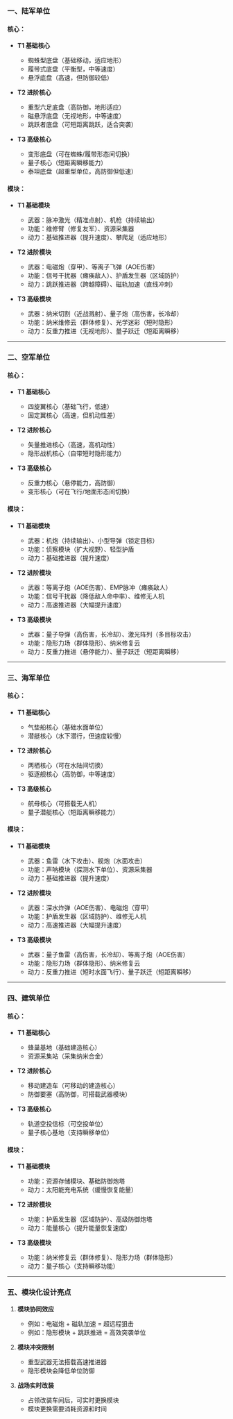 ### **一、陆军单位**
#### **核心：**
- **T1 基础核心**  
  - 蜘蛛型底盘（基础移动，适应地形）  
  - 履带式底盘（平衡型，中等速度）  
  - 悬浮底盘（高速，但防御较低）  

- **T2 进阶核心**  
  - 重型六足底盘（高防御，地形适应）  
  - 磁悬浮底盘（无视地形，中等速度）  
  - 跳跃者底盘（可短距离跳跃，适合突袭）  

- **T3 高级核心**  
  - 变形底盘（可在蜘蛛/履带形态间切换）  
  - 量子核心（短距离瞬移能力）  
  - 泰坦底盘（超重型单位，高防御但低速）  

#### **模块：**
- **T1 基础模块**  
  - 武器：脉冲激光（精准点射）、机枪（持续输出）  
  - 功能：维修臂（修复友军）、资源采集器  
  - 动力：基础推进器（提升速度）、攀爬足（适应地形）  

- **T2 进阶模块**  
  - 武器：电磁炮（穿甲）、等离子飞弹（AOE伤害）  
  - 功能：信号干扰器（瘫痪敌人）、护盾发生器（区域防护）  
  - 动力：跳跃推进器（跨越障碍）、磁轨加速（直线冲刺）  

- **T3 高级模块**  
  - 武器：纳米切割（近战溅射）、量子炮（高伤害，长冷却）  
  - 功能：纳米维修云（群体修复）、光学迷彩（短时隐形）  
  - 动力：反重力推进（无视地形）、量子跃迁（短距离瞬移）  

---

### **二、空军单位**
#### **核心：**
- **T1 基础核心**  
  - 四旋翼核心（基础飞行，低速）  
  - 固定翼核心（高速，但机动性差）  

- **T2 进阶核心**  
  - 矢量推进核心（高速，高机动性）  
  - 隐形战机核心（自带短时隐形能力）  

- **T3 高级核心**  
  - 反重力核心（悬停能力，高防御）  
  - 变形核心（可在飞行/地面形态间切换）  

#### **模块：**
- **T1 基础模块**  
  - 武器：机炮（持续输出）、小型导弹（锁定目标）  
  - 功能：侦察模块（扩大视野）、轻型护盾  
  - 动力：基础推进器（提升速度）  

- **T2 进阶模块**  
  - 武器：等离子炮（AOE伤害）、EMP脉冲（瘫痪敌人）  
  - 功能：信号干扰器（降低敌人命中率）、维修无人机  
  - 动力：高速推进器（大幅提升速度）  

- **T3 高级模块**  
  - 武器：量子导弹（高伤害，长冷却）、激光阵列（多目标攻击）  
  - 功能：隐形力场（群体隐形）、纳米修复云  
  - 动力：反重力推进（悬停能力）、量子跃迁（短距离瞬移）  

---

### **三、海军单位**
#### **核心：**
- **T1 基础核心**  
  - 气垫船核心（基础水面单位）  
  - 潜艇核心（水下潜行，但速度较慢）  

- **T2 进阶核心**  
  - 两栖核心（可在水陆间切换）  
  - 驱逐舰核心（高防御，中等速度）  

- **T3 高级核心**  
  - 航母核心（可搭载无人机）  
  - 量子潜艇核心（短距离瞬移能力）  

#### **模块：**
- **T1 基础模块**  
  - 武器：鱼雷（水下攻击）、舰炮（水面攻击）  
  - 功能：声呐模块（探测水下单位）、资源采集器  
  - 动力：基础推进器（提升速度）  

- **T2 进阶模块**  
  - 武器：深水炸弹（AOE伤害）、电磁炮（穿甲）  
  - 功能：护盾发生器（区域防护）、维修无人机  
  - 动力：高速推进器（大幅提升速度）  

- **T3 高级模块**  
  - 武器：量子鱼雷（高伤害，长冷却）、等离子炮（AOE伤害）  
  - 功能：隐形力场（群体隐形）、纳米修复云  
  - 动力：反重力推进（短时水面飞行）、量子跃迁（短距离瞬移）  

---

### **四、建筑单位**
#### **核心：**
- **T1 基础核心**  
  - 蜂巢基地（基础建造核心）  
  - 资源采集站（采集纳米合金）  

- **T2 进阶核心**  
  - 移动建造车（可移动的建造核心）  
  - 防御要塞（高防御，可搭载武器模块）  

- **T3 高级核心**  
  - 轨道空投信标（可空投单位）  
  - 量子核心基地（支持瞬移单位）  

#### **模块：**
- **T1 基础模块**  
  - 功能：资源存储模块、基础防御炮塔  
  - 动力：太阳能充电系统（缓慢恢复能量）  

- **T2 进阶模块**  
  - 功能：护盾发生器（区域防护）、高级防御炮塔  
  - 动力：能量核心（提升能量恢复速度）  

- **T3 高级模块**  
  - 功能：纳米修复云（群体修复）、隐形力场（群体隐形）  
  - 动力：量子核心（支持瞬移功能）  

---

### **五、模块化设计亮点**
1. **模块协同效应**  
   - 例如：电磁炮 + 磁轨加速 = 超远程狙击  
   - 例如：隐形模块 + 跳跃推进 = 高效突袭单位  

2. **模块冲突限制**  
   - 重型武器无法搭载高速推进器  
   - 隐形模块会降低单位防御  

3. **战场实时改装**  
   - 占领改装车间后，可实时更换模块  
   - 模块更换需要消耗资源和时间  
